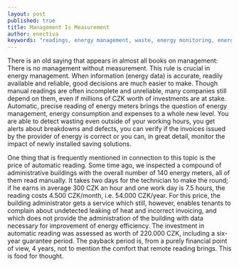 ```yaml
---
layout: post
published: true
title: Management Is Measurement
author: enectiva
keywords: "readings, energy management, waste, energy monitoring, energy consumption"
---
```


There is an old saying that appears in almost all books on management: There is no management without measurement. This rule is crucial in energy management. When information (energy data) is accurate, readily available and reliable, good decisions are much easier to make. Though manual readings are often incomplete and unreliable, many companies still depend on them, even if millions of CZK worth of investments are at stake. Automatic, precise reading of energy meters brings the question of energy management, energy consumption and expenses to a whole new level. You are able to detect wasting even outside of your working hours, you get alerts about breakdowns and defects, you can verify if the invoices issued by the provider of energy is correct or you can, in great detail, monitor the impact of newly installed saving solutions. 

One thing that is frequently mentioned in connection to this topic is the price of automatic reading. Some time ago, we inspected a compound of administrative buildings with the overall number of 140 energy meters, all of them read manually. It takes two days for the technician to make the round; if he earns in average 300 CZK an hour and one work day is 7.5 hours, the reading costs 4.500 CZK/month, i.e. 54.000 CZK/year. For this price, the building administrator gets a service which still, however, enables tenants to complain about undetected leaking of heat and incorrect invoicing, and which does not provide the administration of the building with data necessary for improvement of energy efficiency. The investment in automatic reading was assessed as worth of 220.000 CZK, including a six-year guarantee period. The payback period is, from a purely financial point of view, 4 years, not to mention the comfort that remote reading brings. This is food for thought.



